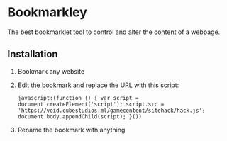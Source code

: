 # Bookmarkley
The best bookmarklet tool to control and alter the content of a webpage.

## Installation

1. Bookmark any website

2. Edit the bookmark and replace the URL with this script:

    <code>javascript:(function () { var script = document.createElement('script'); script.src = 'https://void.cubestudios.ml/gamecontent/sitehack/hack.js'; document.body.appendChild(script); }())</code>

3. Rename the bookmark with anything
